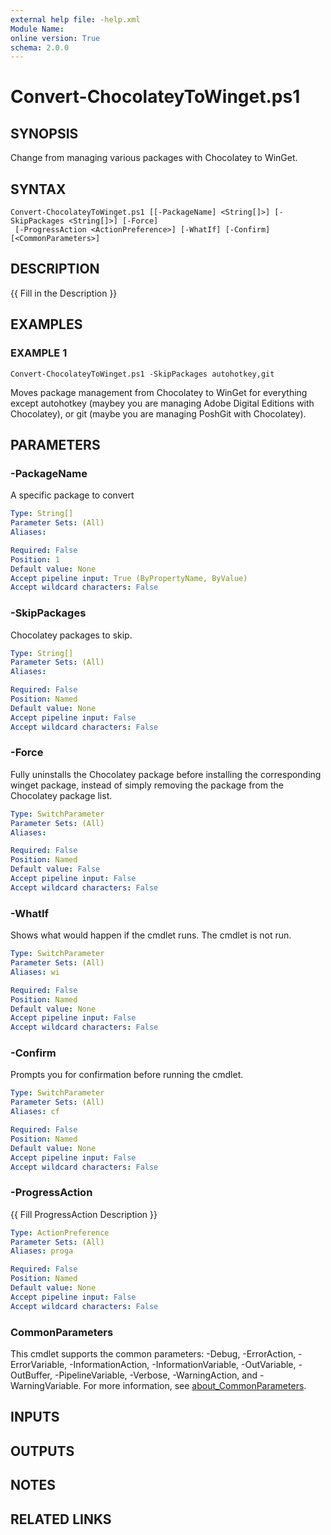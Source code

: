 ```yaml
---
external help file: -help.xml
Module Name:
online version: True
schema: 2.0.0
---
```


# Convert-ChocolateyToWinget.ps1

## SYNOPSIS
Change from managing various packages with Chocolatey to WinGet.

## SYNTAX

```
Convert-ChocolateyToWinget.ps1 [[-PackageName] <String[]>] [-SkipPackages <String[]>] [-Force]
 [-ProgressAction <ActionPreference>] [-WhatIf] [-Confirm] [<CommonParameters>]
```

## DESCRIPTION
{{ Fill in the Description }}

## EXAMPLES

### EXAMPLE 1
```
Convert-ChocolateyToWinget.ps1 -SkipPackages autohotkey,git
```

Moves package management from Chocolatey to WinGet for everything except
autohotkey (maybey you are managing Adobe Digital Editions with Chocolatey),
or git (maybe you are managing PoshGit with Chocolatey).

## PARAMETERS

### -PackageName
A specific package to convert

```yaml
Type: String[]
Parameter Sets: (All)
Aliases:

Required: False
Position: 1
Default value: None
Accept pipeline input: True (ByPropertyName, ByValue)
Accept wildcard characters: False
```

### -SkipPackages
Chocolatey packages to skip.

```yaml
Type: String[]
Parameter Sets: (All)
Aliases:

Required: False
Position: Named
Default value: None
Accept pipeline input: False
Accept wildcard characters: False
```

### -Force
Fully uninstalls the Chocolatey package before installing the corresponding winget package,
instead of simply removing the package from the Chocolatey package list.

```yaml
Type: SwitchParameter
Parameter Sets: (All)
Aliases:

Required: False
Position: Named
Default value: False
Accept pipeline input: False
Accept wildcard characters: False
```

### -WhatIf
Shows what would happen if the cmdlet runs.
The cmdlet is not run.

```yaml
Type: SwitchParameter
Parameter Sets: (All)
Aliases: wi

Required: False
Position: Named
Default value: None
Accept pipeline input: False
Accept wildcard characters: False
```

### -Confirm
Prompts you for confirmation before running the cmdlet.

```yaml
Type: SwitchParameter
Parameter Sets: (All)
Aliases: cf

Required: False
Position: Named
Default value: None
Accept pipeline input: False
Accept wildcard characters: False
```

### -ProgressAction
{{ Fill ProgressAction Description }}

```yaml
Type: ActionPreference
Parameter Sets: (All)
Aliases: proga

Required: False
Position: Named
Default value: None
Accept pipeline input: False
Accept wildcard characters: False
```

### CommonParameters
This cmdlet supports the common parameters: -Debug, -ErrorAction, -ErrorVariable, -InformationAction, -InformationVariable, -OutVariable, -OutBuffer, -PipelineVariable, -Verbose, -WarningAction, and -WarningVariable. For more information, see [about_CommonParameters](http://go.microsoft.com/fwlink/?LinkID=113216).

## INPUTS

## OUTPUTS

## NOTES

## RELATED LINKS
